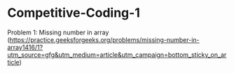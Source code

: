 # Competitive-Coding-1

Problem 1: Missing number in array
(https://practice.geeksforgeeks.org/problems/missing-number-in-array1416/1?utm_source=gfg&utm_medium=article&utm_campaign=bottom_sticky_on_article)
